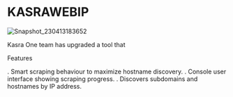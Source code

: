 # KASRAWEBIP
![Snapshot_230413183652](https://user-images.githubusercontent.com/121594710/231794306-96f2224a-39b4-4aa1-beec-3b120e638f7b.png)

Kasra One team has upgraded a tool that


Features

. Smart scraping behaviour to maximize hostname discovery.
. Console user interface showing scraping progress.
. Discovers subdomains and hostnames by IP address.








